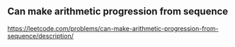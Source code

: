 ## Can make arithmetic progression from sequence
https://leetcode.com/problems/can-make-arithmetic-progression-from-sequence/description/

